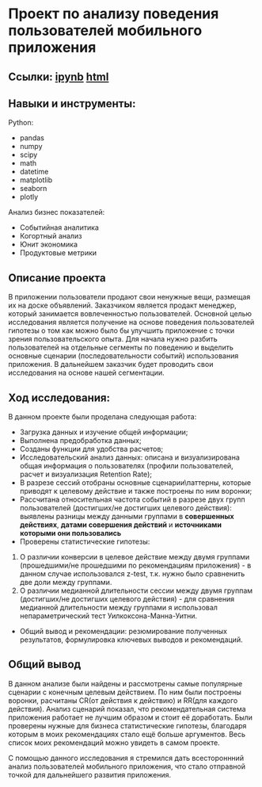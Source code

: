 # Проект по анализу поведения пользователей мобильного приложения

## Ссылки: [ipynb](https://github.com/ilduskhisamov/Portfolio/blob/149c0943a7e64b04ac926b2be6225fa638f1a7b5/project_mobile_app/mobile_app_project.ipynb) [html](https://github.com/ilduskhisamov/Portfolio/blob/149c0943a7e64b04ac926b2be6225fa638f1a7b5/project_mobile_app/mobile_app_project.html)

## Навыки и инструменты:
Python:
- pandas
- numpy
- scipy
- math
- datetime
- matplotlib
- seaborn
- plotly

Анализ бизнес показателей:
- Событийная аналитика
- Когортный анализ
- Юнит экономика
- Продуктовые метрики

## Описание проекта
В приложении пользователи продают свои ненужные вещи, размещая их на доске объявлений.
Заказчиком является продакт менеджер, который занимается вовлеченностью пользователей.
Основной целью исследования является получение на основе поведения пользователей гипотезы о том как можно было бы улучшить приложение с точки зрения пользовательского опыта.
Для начала нужно разбить пользователей на отдельные сегменты по поведению и выделить основные сценарии (последовательности событий) использования приложения.
В дальнейшем заказчик будет проводить свои исследования на основе нашей сегментации.

## Ход исследования:
В данном проекте были проделана следующая работа:
- Загрузка данных и изучение общей информации;
- Выполнена предобработка данных;
- Созданы функции для удобства расчетов;
- Исследовательский анализ данных: описана и визуализирована общая информация о пользователях (профили пользователей, расчет и визуализация Retention Rate);
- В разрезе сессий отобраны основные сценарии\паттерны, которые приводят к целевому действие и также построены по ним воронки;
- Рассчитана относительная частота событий в разрезе двух групп пользователей (достигших/не достигших целевого действия): выявлены разницы между данными группами в **совершенных действиях**, **датами совершения действий** и **источниками которыми они пользовались**
- Проверены статистические гипотезы:
1. О различии конверсии в целевое действие между двумя группами (прошедшими/не прошедшими по рекомендациям приложения) - в данном случае использовался z-test, т.к. нужно было сравненить две доли между группами.
2. О различии медианной длительности сессии между двумя группам (достигших/не достигших целевого действия) - для сравнения медианной длительности между группами я использовал непараметрический тест Уилкоксона-Манна-Уитни.
- Общий вывод и рекомендации: резюмирование полученных результатов, формулировка ключевых выводов и рекомендаций.

## Общий вывод
В данном анализе были найдены и рассмотрены самые популярные сценарии с конечным целевым действием. По ним были построены воронки, расчитаны CR(от действия к действию) и RR(для каждого действия). Анализ сценарий показал, что рекомендательная система приложения работает не лучшим образом и стоит её доработать.
Были проверены нужные для бизнеса статистические гипотезы, благодаря которым в моих рекомендациях стало ещё больше аргументов.
Весь список моих рекомендаций можно увидеть в самом проекте.

С помощью данного исследования я стремился дать всестороннний анализ пользователей мобильного приложения, что стало отправной точкой для дальнейшего развития приложения.

